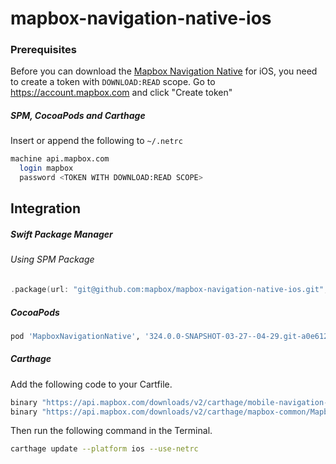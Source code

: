 # mapbox-navigation-native-ios

### Prerequisites

Before you can download the [Mapbox Navigation Native](https://github.com/mapbox/mapbox-navigation-native) for iOS, you need to create a token with `DOWNLOAD:READ` scope.
Go to https://account.mapbox.com and click "Create token"

##### SPM, CocoaPods and Carthage
Insert or append the following to `~/.netrc`

```bash
machine api.mapbox.com
  login mapbox
  password <TOKEN WITH DOWNLOAD:READ SCOPE>
```

## Integration

##### Swift Package Manager

###### Using SPM Package

```swift
.package(url: "git@github.com:mapbox/mapbox-navigation-native-ios.git", from: "324.0.0-SNAPSHOT-03-27--04-29.git-a0e6128-SNAPSHOT.0327T1448Z.b8ecaf9"),
```

##### CocoaPods

```ruby
pod 'MapboxNavigationNative', '324.0.0-SNAPSHOT-03-27--04-29.git-a0e6128-SNAPSHOT.0327T1448Z.b8ecaf9'
```

##### Carthage

Add the following code to your Cartfile.

```bash
binary "https://api.mapbox.com/downloads/v2/carthage/mobile-navigation-native/MapboxNavigationNative.json" == 324.0.0-SNAPSHOT-03-27--04-29.git-a0e6128-SNAPSHOT.0327T1448Z.b8ecaf9
binary "https://api.mapbox.com/downloads/v2/carthage/mapbox-common/MapboxCommon-ios.json" == 24.11.0-SNAPSHOT-03-27--04-29.git-a0e6128
```

Then run the following command in the Terminal.
```bash
carthage update --platform ios --use-netrc
```
